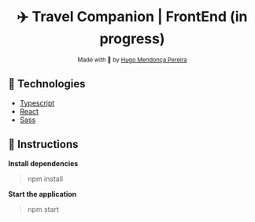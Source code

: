 <h1 align="center">✈️ Travel Companion | FrontEnd (in progress) </h1>

<div align="center">
  <sub> Made with 💖 by
    <a href="https://github.com/hugompereira2">Hugo Mendonça Pereira</a>
  </sub>
</div>

## 🚀 Technologies

* [Typescript](https://www.typescriptlang.org/)      
* [React](https://reactjs.org/)      
* [Sass](https://sass-lang.com/)

## :checkered_flag: Instructions

**Install dependencies**

> npm install

**Start the application**

> npm start


